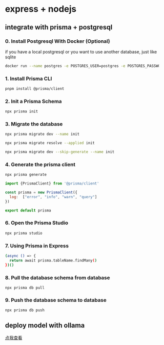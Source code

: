 # express + nodejs

##  integrate with prisma + postgresql

### 0. Install Postgresql With Docker (Optional)
if you have a local postgresql or you want to use another database, just like sqlite

```sh
docker run --name postgres -e POSTGRES_USER=postgres -e POSTGRES_PASSWORD=postgres -p 5432:5432 -d postgres
```

### 1. Install Prisma CLI

```sh
pnpm install @prisma/client
```
### 2. Init a Prisma Schema

```sh
npx prisma init
```

### 3. Migrate the database

```sh
npx prisma migrate dev --name init
```

```sh
npx prisma migrate resolve --applied init
```

```sh
npx prisma migrate dev --skip-generate --name init
```

### 4. Generate the prisma client

```sh
npx prisma generate
```

```js
import {PrismaClient} from '@prisma/client'

const prisma = new PrismaClient({
  log:  ["error", "info", "warn", "query"]
})

export default prisma
```

### 6. Open the Prisma Studio

```sh
npx prisma studio
```

### 7. Using Prisma in Express

```sh
(async () => {
  return await prisma.tableName.findMany()
})()
```
### 8. Pull the database schema from database
```shell
npx prisma db pull
```

### 9. Push the database schema to database
```shell
npx prisma db push
```

## deploy model with ollama
[点我查看](./doc/README.ollama.md)